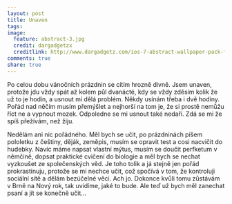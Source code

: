 ```yaml
---
layout: post
title: Unaven
tags:
image:
  feature: abstract-3.jpg
  credit: dargadgetzx
  creditlink: http://www.dargadgetz.com/ios-7-abstract-wallpaper-pack-for-iphone-5-and-ipod-touch-retina/
comments: true
share: true
---
```


Po celou dobu vánočních prázdnin se cítím hrozně divně. Jsem unaven, protože jdu vždy spát až kolem půl dvanácté, kdy se vždy zděsím kolik že už to je hodin, a usnout mi dělá problém. Někdy usínám třeba i dvě hodiny. Pořád nad něčím musím přemýšlet a nejhorší na tom je, že si prostě nemůžu říct ne a vypnout mozek. Odpoledne se mi usnout také nedaří. Zdá se mi že spíš přežívám, než žiju.

Nedělám ani nic pořádného. Měl bych se učit, po prázdninách píšem pololetku z češtiny, děják, zeměpis, musím se opravit test a cosi nacvičit do hudebky. Navíc máme napsat vlastní mýtus, musím se doučit perfketum v němčině, dopsat praktické cvičení do biologie a měl bych se nechat vyzkoušet ze společenských věd. Je toho tolik a já stejně jen pořád prokrastinuju, protože se mi nechce učit, což spočívá v tom, že kontroluji sociální sítě a dělám bezúčelné věci. Ach jo. Dokonce kvůli tomu zůstávám v Brně na Nový rok, tak uvidíme, jaké to bude. Ale teď už bych měl zanechat psaní a jít se konečně učit…